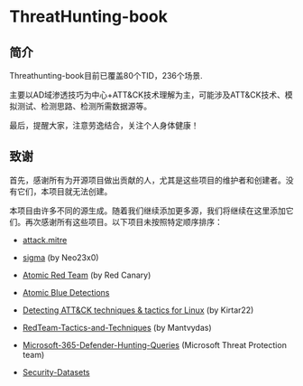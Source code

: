 # ThreatHunting-book

## 简介

Threathunting-book目前已覆盖80个TID，236个场景.

主要以AD域渗透技巧为中心+ATT&CK技术理解为主，可能涉及ATT&CK技术、模拟测试、检测思路、检测所需数据源等。

最后，提醒大家，注意劳逸结合，关注个人身体健康！

## 致谢

首先，感谢所有为开源项目做出贡献的人，尤其是这些项目的维护者和创建者。没有它们，本项目就无法创建。

本项目由许多不同的源生成。随着我们继续添加更多源，我们将继续在这里添加它们。再次感谢所有这些项目。以下项目未按照特定顺序排序：

- [attack.mitre](https://attack.mitre.org/)

- [sigma](https://github.com/Neo23x0/sigma) (by Neo23x0)

- [Atomic Red Team](https://github.com/redcanaryco/atomic-red-team)  (by Red Canary)

- [Atomic Blue Detections](https://eqllib.readthedocs.io/en/latest/atomicblue.html)

- [Detecting ATT&CK techniques & tactics for Linux](https://github.com/Kirtar22/Litmus_Test) (by Kirtar22)

- [RedTeam-Tactics-and-Techniques](https://github.com/mantvydasb/RedTeam-Tactics-and-Techniques) (by Mantvydas)
  
- [Microsoft-365-Defender-Hunting-Queries](https://github.com/microsoft/Microsoft-365-Defender-Hunting-Queries)  (Microsoft Threat Protection team)

- [Security-Datasets](https://github.com/OTRF/Security-Datasets/)
